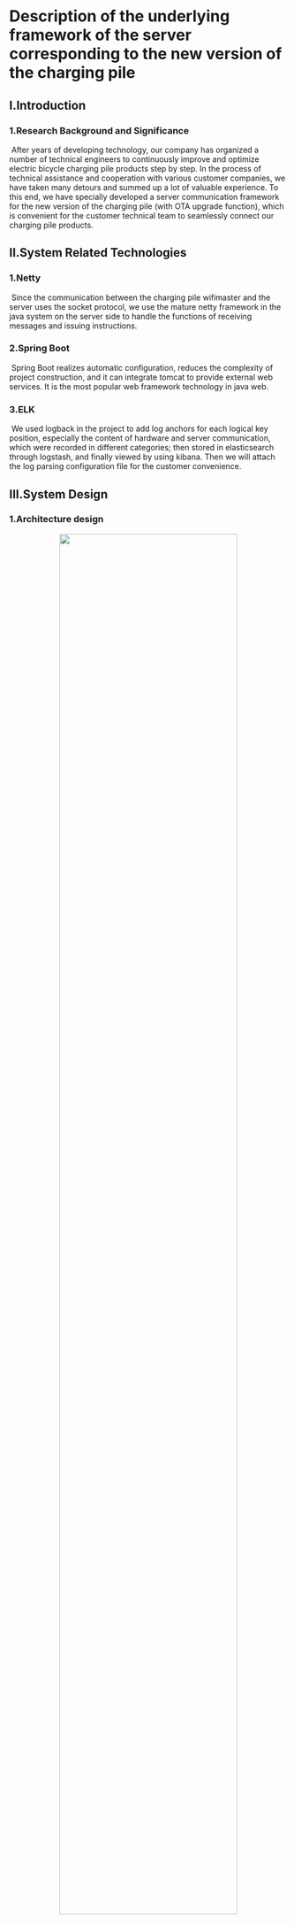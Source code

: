 # Description of the underlying framework of the server corresponding to the new version of the charging pile

## I.Introduction

### 1.Research Background and Significance

​		After years of developing technology, our company has organized a number of technical engineers to continuously improve and optimize electric bicycle charging pile products step by step. In the process of technical assistance and cooperation with various customer companies, we have taken many detours and summed up a lot of valuable experience. To this end, we have specially developed a server communication framework for the new version of the charging pile (with OTA upgrade function), which is convenient for the customer technical team to seamlessly connect our charging pile products.

## II.System Related Technologies
### 1.Netty

​		Since the communication between the charging pile wifimaster and the server uses the socket protocol, we use the mature netty framework in the java system on the server side to handle the functions of receiving messages and issuing instructions.

### 2.Spring Boot

​		Spring Boot realizes automatic configuration, reduces the complexity of project construction, and it can integrate tomcat to provide external web services. It is the most popular web framework technology in java web.

### 3.ELK

​		We used logback in the project to add log anchors for each logical key position, especially the content of hardware and server communication, which were recorded in different categories; then stored in elasticsearch through logstash, and finally viewed by using kibana. Then we will attach the log parsing configuration file for the customer convenience.

## III.System Design
### 1.Architecture design

<center><img src="images/frame1.png" width="80%"></center>
​	We divide the system into three subsystems :

### 2.single-charging-client

​	Simulate charging pile hardware to realize all protocol contents.

<center><img src="images/frame2.png" width="80%"></center>
​	This system is directly built on the kingmeter-socket-framework, loaded with socket client and web server, and the user requests the http interface provided by postman to simulate the operation of the physical hardware of the charging pile, such as scanning the code to rent a bicycle, the bicycle enters the pile, and fault reporting, etc. This module is designed to test the connectivity and logical correctness of single-charging-server and single-charging-business.

### 3.single-charging-server

<center><img src="images/frame3.png" width="80%"></center>
​		The server program for docking the charging pile hardware includes socket server and web server. The socket server is mainly for docking the charging pile system, and the web server is mainly for docking the business system. The integrated web server here is mainly used to receive the instructions of the business system. Of course, we can use Message Queue, grpc and other technologies to achieve this communication, which can be modified according to customer ideas.

​		We mainly explain single-charging-server, and the other two systems are auxiliary systems. In actual operation, they are replaced by the real charging pile wifimaster and the customer's real business operation system.

​		The single-charging-server is based on netty and spring boot, and it provides both socket services and web services. We split it into kingmeter-dto, kingmeter-dto-charging, kingmeter-utils, kingmeter-socket-framework, kingmeter-socket-charging, and single-charging-server. Modules have forward and backward dependencies.

​		Based on the principle of kiss (keep it stupid simple), we try to make the server's communication module light and thin without participating in any business logic, but as a tool for transparent data transmission to increase its robustness and stability.

### 4.single-charging-business

​		Simulate the business system (user,money,order,trip and other business logic), and it sends commands such as rental order to the single-charging-server

<center><img src="images/frame4.png" width="80%"></center>
## IV.System Implementation

### 1.kingmeter-common

​		Error, log anchor, http return, code collection, application context management

### 2.kingmeter-dto-charging

​		This module mainly encapsulates the data model of the round-trip communication between the charging pile and the server.

com.kingmeter.dto.charging.latest: 
​	it is the new version of the charging pile (with ota) communication data model package
com.kingmeter.dto.charging.old:
​	it is the old version of the charging pile (without ota) communication data model package

### 3.kingmeter-utils 

​		enumeration type, utility class

### 4.kingmeter-socket-framework

​		The socket core tool “module” encapsulates the server program as the underlying code of the server side and the simulated test client side, including encoding and decoding, device information management, etc. The contents of the package are explained in turn as follows:

#### application : 

​		The socket command is sent, and the information reported by the charging pile is obtained by polling.

#### business : 

​		Process the information reported by the iot device, and dispatch the information to the business processing class RequestStrategy (kingmeter-socket-charging will implement the RequestStrategy interface, and the strategy mode is used here).

##### codec :

​		The communication between the iot device and the server is based on a set of custom codec protocols in the form of fixed-length messages. When decoding, the received byte stream is unpacked, and the byte array corresponding to a complete message is passed to the ClientHandler or ServerHandler under the role package for processing. When encoding, the ResponseBody is encoded into the byte stream required for communication and sent out by the SocketChannel.

##### config :

​		According to the custom codec protocol, the content at the beginning of the message, the content at the end, and the length of the message are obtained from the configuration file, so that it can be configured flexibly, because our company not only has charging piles, but also intelligent horseshoe locks. Front mortise lock and single iron stake are all built on this module, and kingmeter-socket-charging is just one of them.

##### dto:

​		It is mainly the base class that encapsulates the interaction data model between iot devices and servers. Based on this module, the upper-level modules such as kingmeter-socket-charging will be parsed into different data model implementations according to different function codes.

##### idletrigger :

​		The netty server or client will monitor the message sent by the other end, and every time a message is received, it will restart the timing. If the other party's information is not received in particular period, it is considered that the other party is disconnected and will force the communication of the other party to be disconnected.

##### role : 

​		It is divided into two roles: client and server. Client is mainly used by the underlying framework package used when the upper layer is implemented as the client side, and server is used by the server side. The respective ChannelInitializer will be configured with idleTiger, codec, and business handler implementation. .

##### strategy :

​		Strategy pattern parent class which is mainly used to forward the message to the specific business layer after receiving it.

#### util : 

​		CacheUtil mainly caches the hardware information that has been connected, because these hardware information will only have meaning when the connection between the two parties is successful, and in order to ensure the speed of reading and writing, it can only be stored in memory, no need to persist into a hard disk or database. Of course, the business system can back up a copy of the corresponding information at the same time, which is convenient for the business management system to query and use.

### 5.kingmeter-socket-charging

​		Based on kingmeter-socket-framework, it is implemented for charging piles. Parallel to this module and modules similar to kingmeter-socket-smartlock, kingmeter-socket-frontlock, etc. can be implemented.

#### acl : 

​		acl is the abbreviation of Anticorruption Layer. It borrows the concept of domain driven design and is mainly used to isolate the underlying communication and business logic, so that all parties do not interfere with each other and achieve isolation and decoupling.

#### Business:

##### 	code : 	

​			Established according to the function code calibrated on the charging pile tcp communication protocol document.

##### 	stragegy : 	

​			All classes in this package implement RequestStrategy, and each function code has 	a corresponding specific implementation. This is the embodiment of the strategy pattern.

##### 	tracker :	 

​			This is used for ota remote upgrade. We implement ota remote upgrade. 

##### 	The steps are as follows:

​		A. The server sends an instruction to query the bicycle information to the charging pile

​		B. The server receives the pile bicycle information reported by the charging pile and triggers C 

​		C. The server sends remote upgrade instructions

​		D. The server receives the charging upgrade confirmation message

​		E. After the charging pile self-upgrades, it will automatically power off and restart, and will report the login request

​		F. The server receives the login request and checks whether there is an upgrade command for the charging pile before, and if so, it will actively trigger G

​		G. The server sends the command to query the bicycle information to the charging pile again

​		H.The server receives the bicycle information reported by the charging pile , compares it with the information received by B, and finally notifies the business management system of the comparison result.

#### utils : 

​		The worker is mainly responsible for forwarding messages received by the server to 	specific business implementations (classes in the stragey package).
rest: 
​		The encapsulation server sends instructions to shield the details of the byte stream. The upper-layer logic only needs to send the model data, and it also includes synchronously waiting for the return result of the charging pile within the set timeout period.

### 6.single-charging-server

​		This project is built on kingmeter-socket-charging, loaded with socket server and web server, and can also determine whether it is a stand-alone test mode or a connection business system mode according to kingmeter.requestBusiness in the configuration file. BusinessServiceImpl communicates with the business system through http. In order to simplify, this project does not add permission control for the http service. If necessary, it can be extended by itself. However, when requesting the business system, we can add a mutually agreed token to the request message header.

​		In practical applications, the operator can rewrite the project according to its own architectural characteristics, and use in-process communication in the business system to access the underlying framework provided by the kingmeter-socket-charging. Of course, the project can also be improved, combining the business system with this method. The project is isolated and the inter-process communication method is used to achieve the purpose of high cohesion and low coupling.

### 7.Communication between subsystems

​		The existence of the two subsystems single-charging-client and single-charging-business is only to verify the feasibility and stability of the single-charging-server system and the underlying socket server. In actual production, these two subsystems must be replaced, and the single-charging-server can also choose whether to improve or cancel it according to the specific situation of the autonomous software system and directly connect to kingmeter-socket-charging.

​		During the test, the communication between the three subsystems uses the http protocol, and the specific communication content can be found in the relevant code. Moreover, if they are all deployed on the same server or different servers in the same LAN, the http performance will not become the bottleneck of data flow.

​		Obviously, in order to pursue the ultimate performance in the actual operating environment, it is the best for the business system to directly access kingmeter-socket-charging, but this will also slightly increase the system complexity. It is recommended not to do this in the early stage of system access. To achieve the purpose of system decoupling, it is acceptable to lose a little performance, especially when the site equipment does not reach the level of more than 10,000.

## V.System Test
​	When we connect the hardware system and the business system, we divide the process into many stages to ensure that each step goes smoothly, and the current step is the guarantee prerequisite for the next step. Please try to follow the steps as much as possible. Although the process will be a little tedious, it is still necessary for troubleshooting. Otherwise, if you start debugging as a whole, once a fault occurs, troubleshooting will be a headache.
<center><img src="images/frame5.png" width="80%"></center>
​	Regarding the stress test, single-charging-client can configure the number of simulated devices in the configuration, and users can configure the number of charging pile sites by themselves.
## VI.Conclusion and Outlook
​	We can use a variety of programming languages to build a socket server. In the java system, Netty provides an asynchronous, event-driven network application framework and tools to rapidly develop high-performance, high-reliability network servers and client programs. Of course, customer can also use python's tornado for socket server development.

​	Anyway, they are all communication development based on tcp/ip protocol. Please pay carefully attention to the following points:

​		A. Sticky packet unpacking processing. The instability of the network may cause the packet information to be incomplete or extra. We use the sequence of tcp messages to achieve unpacking processing.

​		B. Modify the number of file handles in the linux system. By default, the linux system accepts a maximum of 1024 socket connections for a process. Obviously, this needs to be adjusted.

​		C.Select and Epoll selection, using Epoll when the device connection increases a lot, the performance will not decrease much.

​		D. For example, a sudden power failure, or when the network signal quality is poor for a long time, the iot device is likely to be passively disconnected from the network. At this time, the server does not know that the device is disconnected, so it can only be connected by attaching a timer to each connection. When there is a message communication, it will be reset to 0, and then the time will be accumulated. After the timeout, it is determined that the iot device has been disconnected, and the connection here is actively disconnected, and then the business system is notified.

​		E. When running a socket server, it is necessary to monitor the memory and cpu usage of the server to ensure that the server can run normally and stably.

​		F. Flow Control

## VII.Appendix File
A. logstash configuration file
B. postman config file
